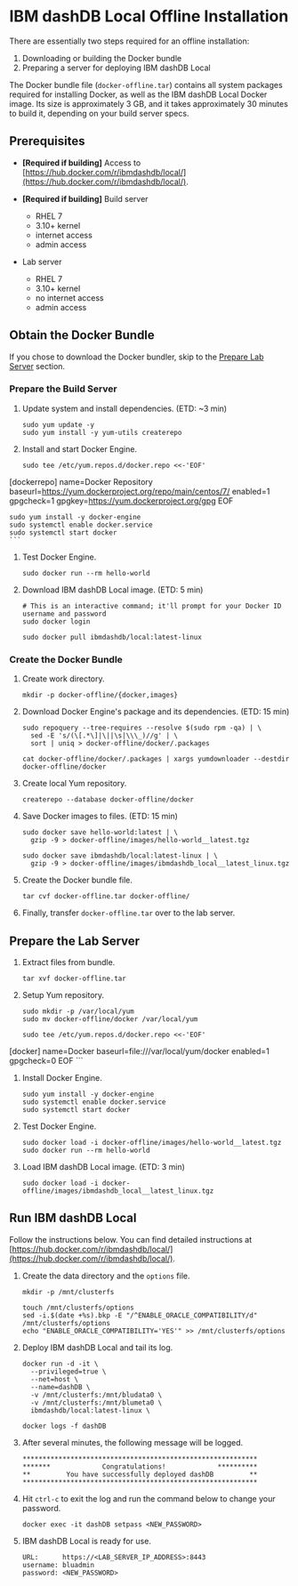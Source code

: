 # IBM dashDB Local Offline Installation

There are essentially two steps required for an offline installation:

1.  Downloading or building the Docker bundle
1.  Preparing a server for deploying IBM dashDB Local

The Docker bundle file (`docker-offline.tar`) contains all system packages required for installing Docker, as well as the IBM dashDB Local Docker image. Its size is approximately 3 GB, and it takes approximately 30 minutes to build it, depending on your build server specs.

## Prerequisites

* **[Required if building]** Access to [https://hub.docker.com/r/ibmdashdb/local/](https://hub.docker.com/r/ibmdashdb/local/).

* **[Required if building]** Build server
  * RHEL 7
  * 3.10+ kernel
  * internet access
  * admin access

* Lab server
  * RHEL 7
  * 3.10+ kernel
  * no internet access
  * admin access

## Obtain the Docker Bundle

If you chose to download the Docker bundler, skip to the [Prepare Lab Server](#prepare-lab-server) section.

### Prepare the Build Server

1.  Update system and install dependencies. (ETD: ~3 min)
    ```shell
    sudo yum update -y
    sudo yum install -y yum-utils createrepo
    ```

1.  Install and start Docker Engine.

    ```shell
    sudo tee /etc/yum.repos.d/docker.repo <<-'EOF'
[dockerrepo]
name=Docker Repository
baseurl=https://yum.dockerproject.org/repo/main/centos/7/
enabled=1
gpgcheck=1
gpgkey=https://yum.dockerproject.org/gpg
EOF

    sudo yum install -y docker-engine
    sudo systemctl enable docker.service
    sudo systemctl start docker
    ```

1.  Test Docker Engine.

    ```shell
    sudo docker run --rm hello-world
    ```

1.  Download IBM dashDB Local image. (ETD: 5 min)

    ```shell
    # This is an interactive command; it'll prompt for your Docker ID username and password
    sudo docker login

    sudo docker pull ibmdashdb/local:latest-linux
    ```


### Create the Docker Bundle

1.  Create work directory.

    ```shell
    mkdir -p docker-offline/{docker,images}
    ```

1.  Download Docker Engine's package and its dependencies. (ETD: 15 min)

    ```shell
    sudo repoquery --tree-requires --resolve $(sudo rpm -qa) | \
      sed -E 's/(\[.*\]|\||\s|\\\_)//g' | \
      sort | uniq > docker-offline/docker/.packages

    cat docker-offline/docker/.packages | xargs yumdownloader --destdir docker-offline/docker
    ```

1.  Create local Yum repository.

    ```shell
    createrepo --database docker-offline/docker
    ```

1.  Save Docker images to files. (ETD: 15 min)

    ```shell
    sudo docker save hello-world:latest | \
      gzip -9 > docker-offline/images/hello-world__latest.tgz

    sudo docker save ibmdashdb/local:latest-linux | \
      gzip -9 > docker-offline/images/ibmdashdb_local__latest_linux.tgz
    ```

1.  Create the Docker bundle file.

    ```shell
    tar cvf docker-offline.tar docker-offline/
    ```

1.  Finally, transfer `docker-offline.tar` over to the lab server.


## Prepare the Lab Server

1.  Extract files from bundle.

    ```shell
    tar xvf docker-offline.tar
    ```

1.  Setup Yum repository.

    ```shell
    sudo mkdir -p /var/local/yum
    sudo mv docker-offline/docker /var/local/yum

    sudo tee /etc/yum.repos.d/docker.repo <<-'EOF'
[docker]
name=Docker
baseurl=file:///var/local/yum/docker
enabled=1
gpgcheck=0
EOF
    ```

1.  Install Docker Engine.

    ```shell
    sudo yum install -y docker-engine
    sudo systemctl enable docker.service
    sudo systemctl start docker
    ```

1.  Test Docker Engine.

    ```shell
    sudo docker load -i docker-offline/images/hello-world__latest.tgz
    sudo docker run --rm hello-world
    ```

1.  Load IBM dashDB Local image. (ETD: 3 min)

    ```shell
    sudo docker load -i docker-offline/images/ibmdashdb_local__latest_linux.tgz
    ```


## Run IBM dashDB Local

Follow the instructions below. You can find detailed instructions at [https://hub.docker.com/r/ibmdashdb/local/](https://hub.docker.com/r/ibmdashdb/local/).

1.  Create the data directory and the `options` file.

    ```shell
    mkdir -p /mnt/clusterfs

    touch /mnt/clusterfs/options
    sed -i.$(date +%s).bkp -E "/^ENABLE_ORACLE_COMPATIBILITY/d" /mnt/clusterfs/options
    echo "ENABLE_ORACLE_COMPATIBILITY='YES'" >> /mnt/clusterfs/options

    ```

1.  Deploy IBM dashDB Local and tail its log.

    ```shell
    docker run -d -it \
      --privileged=true \
      --net=host \
      --name=dashDB \
      -v /mnt/clusterfs:/mnt/bludata0 \
      -v /mnt/clusterfs:/mnt/blumeta0 \
      ibmdashdb/local:latest-linux \

    docker logs -f dashDB
    ```

1.  After several minutes, the following message will be logged.

    ```
    ***********************************************************
    *******             Congratulations!             **********
    **         You have successfully deployed dashDB         **
    ***********************************************************
    ```

1.  Hit `ctrl-c` to exit the log and run the command below to change your password.

    ```shell
    docker exec -it dashDB setpass <NEW_PASSWORD>
    ```

1.  IBM dashDB Local is ready for use.

    ```
    URL:      https://<LAB_SERVER_IP_ADDRESS>:8443
    username: bluadmin
    password: <NEW_PASSWORD>
    ```
